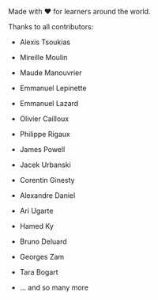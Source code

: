 Made with ❤️ for learners around the world. 

Thanks to all contributors:

- Alexis Tsoukias
- Mireille Moulin
- Maude Manouvrier
- Emmanuel Lepinette
- Emmanuel Lazard
- Olivier Cailloux

- Philippe Rigaux
- James Powell

- Jacek Urbanski
- Corentin Ginesty
- Alexandre Daniel
- Ari Ugarte
- Hamed Ky

- Bruno Deluard
- Georges Zam
- Tara Bogart

- ... and so many more